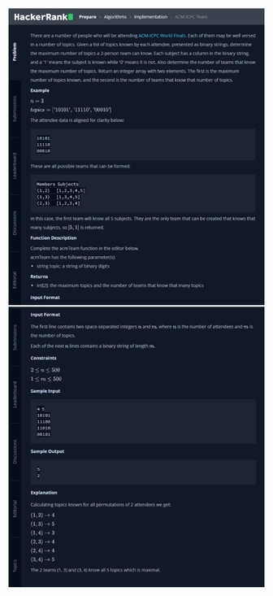<div align="center">
<img src="../../docs/imgs/ACM.ICPC.Team.png"/>
<img src="../../docs/imgs/ACM.ICPC.Team.2.png"/>
</div>
